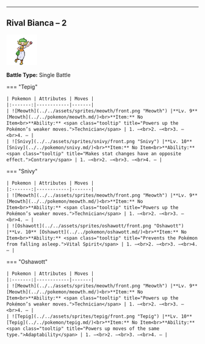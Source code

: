 ---

## Rival Bianca – 2

![Rival Bianca – 2](../../assets/important_trainers/bianca.png "Rival Bianca – 2")

**Battle Type:** Single Battle

=== "Tepig"

    | Pokemon | Attributes | Moves |
    |:-------:|------------|-------|
    | ![Meowth](../../assets/sprites/meowth/front.png "Meowth") |**Lv. 9** [Meowth](../../pokemon/meowth.md/)<br>**Item:** No Item<br>**Ability:** <span class="tooltip" title="Powers up the Pokémon’s weaker moves.">Technician</span> | 1. —<br>2. —<br>3. —<br>4. — |
    | ![Snivy](../../assets/sprites/snivy/front.png "Snivy") |**Lv. 10** [Snivy](../../pokemon/snivy.md/)<br>**Item:** No Item<br>**Ability:** <span class="tooltip" title="Makes stat changes have an opposite effect.">Contrary</span> | 1. —<br>2. —<br>3. —<br>4. — |
    

=== "Snivy"

    | Pokemon | Attributes | Moves |
    |:-------:|------------|-------|
    | ![Meowth](../../assets/sprites/meowth/front.png "Meowth") |**Lv. 9** [Meowth](../../pokemon/meowth.md/)<br>**Item:** No Item<br>**Ability:** <span class="tooltip" title="Powers up the Pokémon’s weaker moves.">Technician</span> | 1. —<br>2. —<br>3. —<br>4. — |
    | ![Oshawott](../../assets/sprites/oshawott/front.png "Oshawott") |**Lv. 10** [Oshawott](../../pokemon/oshawott.md/)<br>**Item:** No Item<br>**Ability:** <span class="tooltip" title="Prevents the Pokémon from falling asleep.">Vital Spirit</span> | 1. —<br>2. —<br>3. —<br>4. — |
    

=== "Oshawott"

    | Pokemon | Attributes | Moves |
    |:-------:|------------|-------|
    | ![Meowth](../../assets/sprites/meowth/front.png "Meowth") |**Lv. 9** [Meowth](../../pokemon/meowth.md/)<br>**Item:** No Item<br>**Ability:** <span class="tooltip" title="Powers up the Pokémon’s weaker moves.">Technician</span> | 1. —<br>2. —<br>3. —<br>4. — |
    | ![Tepig](../../assets/sprites/tepig/front.png "Tepig") |**Lv. 10** [Tepig](../../pokemon/tepig.md/)<br>**Item:** No Item<br>**Ability:** <span class="tooltip" title="Powers up moves of the same type.">Adaptability</span> | 1. —<br>2. —<br>3. —<br>4. — |
    

